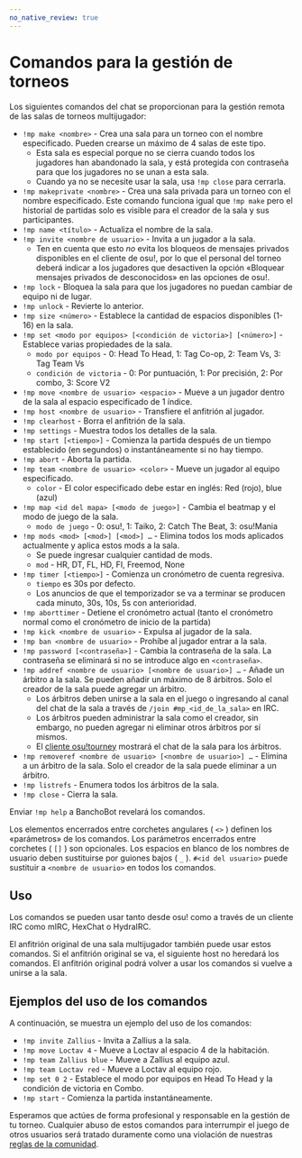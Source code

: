 ```yaml
---
no_native_review: true
---
```


# Comandos para la gestión de torneos

Los siguientes comandos del chat se proporcionan para la gestión remota de las salas de torneos multijugador:

- `!mp make <nombre>` - Crea una sala para un torneo con el nombre especificado. Pueden crearse un máximo de 4 salas de este tipo.
  - Esta sala es especial porque no se cierra cuando todos los jugadores han abandonado la sala, y está protegida con contraseña para que los jugadores no se unan a esta sala.
  - Cuando ya no se necesite usar la sala, usa `!mp close` para cerrarla.
- `!mp makeprivate <nombre>` - Crea una sala privada para un torneo con el nombre especificado. Este comando funciona igual que `!mp make` pero el historial de partidas solo es visible para el creador de la sala y sus participantes.
- `!mp name <título>` - Actualiza el nombre de la sala.
- `!mp invite <nombre de usuario>` - Invita a un jugador a la sala.
  - Ten en cuenta que esto *no* evita los bloqueos de mensajes privados disponibles en el cliente de osu!, por lo que el personal del torneo deberá indicar a los jugadores que desactiven la opción «Bloquear mensajes privados de desconocidos» en las opciones de osu!.
- `!mp lock` - Bloquea la sala para que los jugadores no puedan cambiar de equipo ni de lugar.
- `!mp unlock` - Revierte lo anterior.
- `!mp size <número>` - Establece la cantidad de espacios disponibles (1-16) en la sala.
- `!mp set <modo por equipos> [<condición de victoria>] [<número>]` - Establece varias propiedades de la sala.
  - `modo por equipos` - 0: Head To Head, 1: Tag Co-op, 2: Team Vs, 3: Tag Team Vs
  - `condición de victoria` - 0: Por puntuación, 1: Por precisión, 2: Por combo, 3: Score V2
- `!mp move <nombre de usuario> <espacio>` - Mueve a un jugador dentro de la sala al espacio especificado de 1 índice.
- `!mp host <nombre de usuario>` - Transfiere el anfitrión al jugador.
- `!mp clearhost` - Borra el anfitrión de la sala.
- `!mp settings` - Muestra todos los detalles de la sala.
- `!mp start [<tiempo>]` - Comienza la partida después de un tiempo establecido (en segundos) o instantáneamente si no hay tiempo.
- `!mp abort` - Aborta la partida.
- `!mp team <nombre de usuario> <color>` - Mueve un jugador al equipo especificado.
  - `color` - El color especificado debe estar en inglés: Red (rojo), blue (azul)
- `!mp map <id del mapa> [<modo de juego>]` - Cambia el beatmap y el modo de juego de la sala.
  - `modo de juego` - 0: osu!, 1: Taiko, 2: Catch The Beat, 3: osu!Mania
- `!mp mods <mod> [<mod>] [<mod>] …` - Elimina todos los mods aplicados actualmente y aplica estos mods a la sala.
  - Se puede ingresar cualquier cantidad de mods.
  - `mod` - HR, DT, FL, HD, FI, Freemod, None
- `!mp timer [<tiempo>]` - Comienza un cronómetro de cuenta regresiva.
  - `tiempo` es 30s por defecto.
  - Los anuncios de que el temporizador se va a terminar se producen cada minuto, 30s, 10s, 5s con anterioridad.
- `!mp aborttimer` - Detiene el cronómetro actual (tanto el cronómetro normal como el cronómetro de inicio de la partida)
- `!mp kick <nombre de usuario>` - Expulsa al jugador de la sala.
- `!mp ban <nombre de usuario>` - Prohíbe al jugador entrar a la sala.
- `!mp password [<contraseña>]` - Cambia la contraseña de la sala. La contraseña se eliminará si no se introduce algo en `<contraseña>`.
- `!mp addref <nombre de usuario> [<nombre de usuario>] …` - Añade un árbitro a la sala. Se pueden añadir un máximo de 8 árbitros. Solo el creador de la sala puede agregar un árbitro.
  - Los árbitros deben unirse a la sala en el juego o ingresando al canal del chat de la sala a través de `/join #mp_<id_de_la_sala>` en IRC.
  - Los árbitros pueden administrar la sala como el creador, sin embargo, no pueden agregar ni eliminar otros árbitros por sí mismos.
  - El [cliente osu!tourney](/wiki/osu!_tournament_client/osu!tourney) mostrará el chat de la sala para los árbitros.
- `!mp removeref <nombre de usuario> [<nombre de usuario>] …` - Elimina a un árbitro de la sala. Solo el creador de la sala puede eliminar a un árbitro.
- `!mp listrefs` - Enumera todos los árbitros de la sala.
- `!mp close` - Cierra la sala.

Enviar `!mp help` a BanchoBot revelará los comandos.

Los elementos encerrados entre corchetes angulares ( `<>` ) definen los «parámetros» de los comandos. Los parámetros encerrados entre corchetes ( `[]` ) son opcionales. Los espacios en blanco de los nombres de usuario deben sustituirse por guiones bajos ( `_` ). `#<id del usuario>` puede sustituir a `<nombre de usuario>` en todos los comandos.

## Uso

Los comandos se pueden usar tanto desde osu! como a través de un cliente IRC como mIRC, HexChat o HydraIRC.

El anfitrión original de una sala multijugador también puede usar estos comandos. Si el anfitrión original se va, el siguiente host no heredará los comandos. El anfitrión original podrá volver a usar los comandos si vuelve a unirse a la sala.

## Ejemplos del uso de los comandos

A continuación, se muestra un ejemplo del uso de los comandos:

- `!mp invite Zallius` - Invita a Zallius a la sala.
- `!mp move Loctav 4` - Mueve a Loctav al espacio 4 de la habitación.
- `!mp team Zallius blue` - Mueve a Zallius al equipo azul.
- `!mp team Loctav red` - Mueve a Loctav al equipo rojo.
- `!mp set 0 2` - Establece el modo por equipos en Head To Head y la condición de victoria en Combo.
- `!mp start` - Comienza la partida instantáneamente.

Esperamos que actúes de forma profesional y responsable en la gestión de tu torneo. Cualquier abuso de estos comandos para interrumpir el juego de otros usuarios será tratado duramente como una violación de nuestras [reglas de la comunidad](/wiki/Rules).
